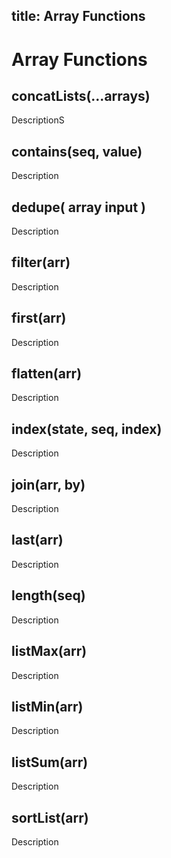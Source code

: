 title: Array Functions
---

# Array Functions

## concatLists(...arrays)

DescriptionS

## contains(seq, value)

Description

## dedupe( array input )

Description

## filter(arr)

Description

## first(arr)

Description

## flatten(arr)

Description

## index(state, seq, index)

Description

## join(arr, by)

Description

## last(arr)

Description

## length(seq)

Description

## listMax(arr)

Description

## listMin(arr)

Description

## listSum(arr)

Description

## sortList(arr)

Description
